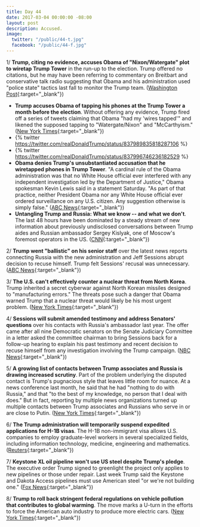 ```yaml
---
title: Day 44
date: 2017-03-04 00:00:00 -08:00
layout: post
description: Accused.
image:
  twitter: "/public/44-t.jpg"
  facebook: "/public/44-f.jpg"
---
```


1/ **Trump, citing no evidence, accuses Obama of "Nixon/Watergate" plot to wiretap Trump Tower** in the run-up to the election. Trump offered no citations, but he may have been referring to commentary on Breitbart and conservative talk radio suggesting that Obama and his administration used "police state" tactics last fall to monitor the Trump team. ([Washington Post](https://www.washingtonpost.com/news/post-politics/wp/2017/03/04/trump-accuses-obama-of-nixonwatergate-plot-to-wire-tap-trump-tower/){:target="_blank"})

* **Trump accuses Obama of tapping his phones at the Trump Tower a month before the election**. Without offering any evidence, Trump fired off a series of tweets claiming that Obama "had my 'wires tapped'" and likened the supposed tapping to "Watergate/Nixon" and "McCarthyism." ([New York Times](https://www.nytimes.com/2017/03/04/us/politics/trump-obama-tap-phones.html){:target="_blank"})
* {% twitter https://twitter.com/realDonaldTrump/status/837989835818287106 %}
* {% twitter https://twitter.com/realDonaldTrump/status/837996746236182529 %}
* **Obama denies Trump's unsubstantiated accusation that he wiretapped phones in Trump Tower**. "A cardinal rule of the Obama administration was that no White House official ever interfered with any independent investigation led by the Department of Justice," Obama spokesman Kevin Lewis said in a statement Saturday. "As part of that practice, neither President Obama nor any White House official ever ordered surveillance on any U.S. citizen. Any suggestion otherwise is simply false." ([ABC News](http://abcnews.go.com/Politics/trump-accuses-obama-wiretapping-phones-trump-tower/story?id=45905776){:target="_blank"})
* **Untangling Trump and Russia: What we know -- and what we don't**. The last 48 hours have been dominated by a steady stream of new information about previously undisclosed conversations between Trump aides and Russian ambassador Sergey Kislyak, one of Moscow's foremost operators in the US. ([CNN](http://www.cnn.com/2017/03/04/politics/donald-trump-russia-what-we-know/){:target="_blank"})

2/ **Trump went "ballistic" on his senior staff** over the latest news reports connecting Russia with the new administration and Jeff Sessions abrupt decision to recuse himself. Trump felt Sessions' recusal was unnecessary. ([ABC News](http://abcnews.go.com/Politics/trump-flashes-anger-sessions-recusal-russia-stories-tense/story?id=45908106){:target="_blank"})

3/ **The U.S. can't effectively counter a nuclear threat from North Korea**. Trump inherited a secret cyberwar against North Korean missiles designed to "manufacturing errors." The threats pose such a danger that Obama warned Trump that a nuclear threat would likely be his most urgent problem. ([New York Times](https://www.nytimes.com/2017/03/04/world/asia/north-korea-missile-program-sabotage.html){:target="_blank"})

4/ **Sessions will submit amended testimony and address Senators' questions** over his contacts with Russia's ambassador last year. The offer came after all nine Democratic senators on the Senate Judiciary Committee in a letter asked the committee chairman to bring Sessions back for a follow-up hearing to explain his past testimony and recent decision to recuse himself from any investigation involving the Trump campaign. ([NBC News](http://www.nbcnews.com/politics/politics-news/sessions-will-submit-amended-testimony-address-senators-questions-n729026){:target="_blank"})

5/ **A growing list of contacts between Trump associates and Russia is drawing increased scrutiny**. Part of the problem underlying the disputed contact is Trump's pugnacious style that leaves little room for nuance. At a news conference last month, he said that he had "nothing to do with Russia," and that "to the best of my knowledge, no person that I deal with does." But in fact, reporting by multiple news organizations turned up multiple contacts between Trump associates and Russians who serve in or are close to Putin. ([New York Times](https://www.nytimes.com/2017/03/03/us/politics/trump-russia-links-washington.html){:target="_blank"})

6/ **The Trump administration will temporarily suspend expedited applications for H-1B visas**. The H-1B non-immigrant visa allows U.S. companies to employ graduate-level workers in several specialized fields, including information technology, medicine, engineering and mathematics. ([Reuters](http://www.reuters.com/article/us-usa-immigration-h-1b-idUSKBN16B0GM){:target="_blank"})

7/ **Keystone XL oil pipeline won't use US steel despite Trump's pledge**. The executive order Trump signed to greenlight the project only applies to new pipelines or those under repair. Last week Trump said the Keystone and Dakota Access pipelines must use American steel "or we're not building one." ([Fox News](http://www.foxnews.com/politics/2017/03/03/keystone-pipeline-wont-use-us-steel-despite-trump-pledge.html){:target="_blank"})

8/ **Trump to roll back stringent federal regulations on vehicle pollution that contributes to global warming**. The move marks a U-turn in the efforts to force the American auto industry to produce more electric cars. ([New York Times](https://www.nytimes.com/2017/03/03/us/politics/trump-vehicle-emissions-regulation.html){:target="_blank"})
